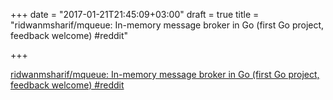 +++
date = "2017-01-21T21:45:09+03:00"
draft = true
title = "ridwanmsharif/mqueue: In-memory message broker in Go (first Go project, feedback welcome)  #reddit"

+++

<p><a href="https://t.co/FQysDKQrh2">ridwanmsharif/mqueue: In-memory message broker in Go (first Go project, feedback welcome)  #reddit</a></p>
